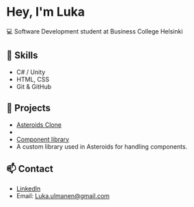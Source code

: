 # Hey, I'm Luka 

💻 Software Development student at Business College Helsinki

## 🔨 Skills
- C# / Unity
- HTML, CSS
- Git & GitHub

## 🚀 Projects
- [Asteroids Clone](https://github.com/Lurppino/OOP---programming/tree/main/Csharp%20-%20dotNEt/ASTEROIDS)
- 
- [Component library](https://github.com/Lurppino/OOP---programming/tree/main/Csharp%20-%20dotNEt/Komponentti%20kirjasto/LukaLib)
- A custom library used in Asteroids for handling components.

## 📫 Contact
- [LinkedIn](https://www.linkedin.com/in/lukaulmanen) 
- Email: Luka.ulmanen@gmail.com
